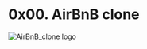# 0x00. AirBnB clone

![AirBnB_clone logo](https://user-images.githubusercontent.com/77997252/233435464-4278c2c9-81cb-43ea-937d-dfd6b81ed2f1.png)
